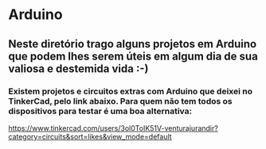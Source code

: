 # Arduino

## Neste diretório trago alguns projetos em Arduino que podem lhes serem úteis em algum dia de sua valiosa e destemida vida :-) 


### Existem projetos e circuitos extras com Arduino que deixei no TinkerCad, pelo link abaixo. Para quem não tem todos os dispositivos para testar é uma boa alternativa:
https://www.tinkercad.com/users/3ol0ToIK51V-venturajurandir?category=circuits&sort=likes&view_mode=default
